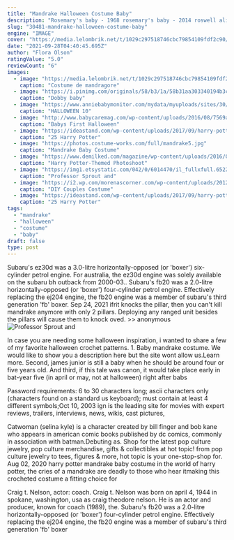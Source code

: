 ```yaml
---
title: "Mandrake Halloween Costume Baby"
description: "Rosemary's baby - 1968 rosemary's baby - 2014 roswell alien r.O.T.O.R. Rubber johnny rugaru ruins rumplestiltskin rumtifusel runestone r.U.R. Rusalka ruwa aliens ryeong rygel sabre"
slug: "30481-mandrake-halloween-costume-baby"
engine: "IMAGE"
cover: "https://media.lelombrik.net/t/1029c297518746cbc79854109fdf2c90/p/01.jpg"
date: "2021-09-28T04:40:45.695Z"
author: "Flora Olson"
ratingValue: "5.0"
reviewCount: "6"
images:
  - image: "https://media.lelombrik.net/t/1029c297518746cbc79854109fdf2c90/p/01.jpg"
    caption: "Costume de mandragore"
  - image: "https://i.pinimg.com/originals/58/b3/1a/58b31aa303340194b3c475ff8ec7d3bd.jpg"
    caption: "Dobby baby"
  - image: "https://www.anniebabymonitor.com/mydata/myuploads/sites/30/2020/10/25fa974cd022b7e101f60c19d2fcd5d1.jpg"
    caption: "HALLOWEEN 10"
  - image: "http://www.babycaremag.com/wp-content/uploads/2016/08/7569ac38a5ca6380869a86fffa130c5e.jpg"
    caption: "Babys First Halloween"
  - image: "https://ideastand.com/wp-content/uploads/2017/09/harry-potter-costumes/1-harry-potter-halloween-costume-diy.jpg"
    caption: "25 Harry Potter"
  - image: "https://photos.costume-works.com/full/mandrake5.jpg"
    caption: "Mandrake Baby Costume"
  - image: "https://www.demilked.com/magazine/wp-content/uploads/2016/07/harry-potter-themed-newborn-photoshoot-kelsey-clouse-1.jpg"
    caption: "Harry Potter-Themed Photoshoot"
  - image: "https://img1.etsystatic.com/042/0/6014470/il_fullxfull.652270435_f036.jpg"
    caption: "Professor Sprout and"
  - image: "https://i2.wp.com/morenascorner.com/wp-content/uploads/2012/10/popeye-olive-oyl.jpg"
    caption: "DIY Couples Costume"
  - image: "https://ideastand.com/wp-content/uploads/2017/09/harry-potter-costumes/4-harry-potter-halloween-costume-diy.jpg"
    caption: "25 Harry Potter"
tags:
  - "mandrake"
  - "halloween"
  - "costume"
  - "baby"
draft: false
type: post
---
```


Subaru's ez30d was a 3.0-litre horizontally-opposed (or 'boxer') six-cylinder petrol engine. For australia, the ez30d engine was solely available on the subaru bh outback from 2000-03.. Subaru's fb20 was a 2.0-litre horizontally-opposed (or 'boxer') four-cylinder petrol engine. Effectively replacing the ej204 engine, the fb20 engine was a member of subaru's third generation 'fb' boxer. Sep 24, 2021 ifrit knocks the pillar, then you can't kill mandrake anymore with only 2 pillars. Deploying any ranged unit besides the pillars will cause them to knock oved. >> anonymous
![Professor Sprout and](https://img1.etsystatic.com/042/0/6014470/il_fullxfull.652270435_f036.jpg "Professor Sprout and")

In case you are needing some halloween inspiration, i wanted to share a few of my favorite halloween crochet patterns. 1. Baby mandrake costume. We would like to show you a description here but the site wont allow us.Learn more. Second, james junior is still a baby when he should be around four or five years old. And third, if this tale was canon, it would take place early in bat-year five (in april or may, not at halloween) right after babs
<!--inArticleAds-->

<!--galleryOne-->

Password requirements: 6 to 30 characters long; ascii characters only (characters found on a standard us keyboard); must contain at least 4 different symbols;Oct 10, 2003 ign is the leading site for movies with expert reviews, trailers, interviews, news, wikis, cast pictures,
<!--inArticleAds-->

<!--galleryTwo-->

Catwoman (selina kyle) is a character created by bill finger and bob kane who appears in american comic books published by dc comics, commonly in association with batman.Debuting as. Shop for the latest pop culture jewelry, pop culture merchandise, gifts & collectibles at hot topic! from pop culture jewelry to tees, figures & more, hot topic is your one-stop-shop for. Aug 02, 2020 harry potter mandrake baby costume in the world of harry potter, the cries of a mandrake are deadly to those who hear itmaking this crocheted costume a fitting choice for
<!--galleryThree-->

Craig t. Nelson, actor: coach. Craig t. Nelson was born on april 4, 1944 in spokane, washington, usa as craig theodore nelson. He is an actor and producer, known for coach (1989), the. Subaru's fb20 was a 2.0-litre horizontally-opposed (or 'boxer') four-cylinder petrol engine. Effectively replacing the ej204 engine, the fb20 engine was a member of subaru's third generation 'fb' boxer
